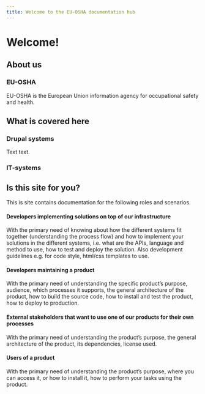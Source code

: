 ```yaml
---
title: Welcome to the EU-OSHA documentation hub
---
```


# Welcome!

## About us

### EU-OSHA

EU-OSHA is the European Union information agency for occupational safety and health.

## What is covered here

### Drupal systems

Text text.

### IT-systems


## Is this site for you?

This is site contains documentation for the following roles and scenarios.

#### Developers implementing solutions on top of our infrastructure

With the primary need of knowing about how the different systems fit together (understanding the process flow) and how to implement your solutions in the different systems, i.e. what are the APIs, language and method to use, how to test and deploy the solution. Also development guidelines e.g. for code style, html/css templates to use.

#### Developers maintaining a product

With the primary need of understanding the specific product’s purpose, audience, which processes it supports, the general architecture of the product, how to build the source code, how to install and test the product, how to deploy to production.

#### External stakeholders that want to use one of our products for their own processes

With the primary need of understanding the product’s purpose, the general architecture of the product, its dependencies, license used.

#### Users of a product

With the primary need of understanding the product’s purpose, where you can access it, or how to install it, how to perform your tasks using the product.
